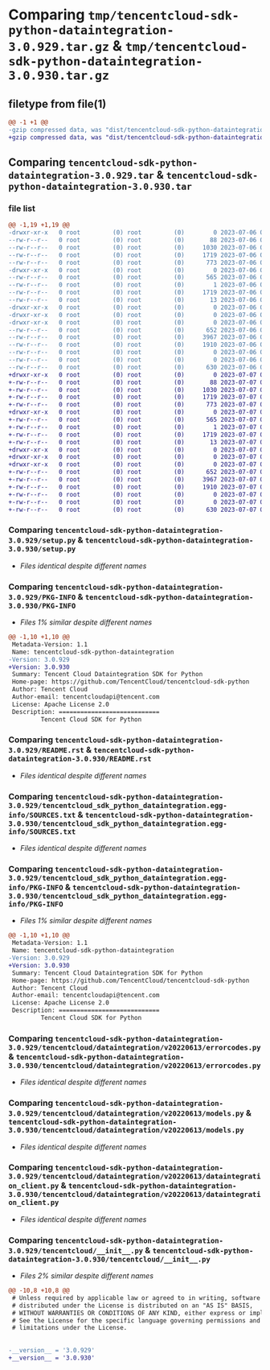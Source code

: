 # Comparing `tmp/tencentcloud-sdk-python-dataintegration-3.0.929.tar.gz` & `tmp/tencentcloud-sdk-python-dataintegration-3.0.930.tar.gz`

## filetype from file(1)

```diff
@@ -1 +1 @@
-gzip compressed data, was "dist/tencentcloud-sdk-python-dataintegration-3.0.929.tar", last modified: Thu Jul  6 00:24:19 2023, max compression
+gzip compressed data, was "dist/tencentcloud-sdk-python-dataintegration-3.0.930.tar", last modified: Fri Jul  7 00:21:58 2023, max compression
```

## Comparing `tencentcloud-sdk-python-dataintegration-3.0.929.tar` & `tencentcloud-sdk-python-dataintegration-3.0.930.tar`

### file list

```diff
@@ -1,19 +1,19 @@
-drwxr-xr-x   0 root         (0) root         (0)        0 2023-07-06 00:24:19.000000 tencentcloud-sdk-python-dataintegration-3.0.929/
--rw-r--r--   0 root         (0) root         (0)       88 2023-07-06 00:24:19.000000 tencentcloud-sdk-python-dataintegration-3.0.929/setup.cfg
--rw-r--r--   0 root         (0) root         (0)     1030 2023-07-06 00:24:19.000000 tencentcloud-sdk-python-dataintegration-3.0.929/setup.py
--rw-r--r--   0 root         (0) root         (0)     1719 2023-07-06 00:24:19.000000 tencentcloud-sdk-python-dataintegration-3.0.929/PKG-INFO
--rw-r--r--   0 root         (0) root         (0)      773 2023-07-06 00:24:19.000000 tencentcloud-sdk-python-dataintegration-3.0.929/README.rst
-drwxr-xr-x   0 root         (0) root         (0)        0 2023-07-06 00:24:19.000000 tencentcloud-sdk-python-dataintegration-3.0.929/tencentcloud_sdk_python_dataintegration.egg-info/
--rw-r--r--   0 root         (0) root         (0)      565 2023-07-06 00:24:19.000000 tencentcloud-sdk-python-dataintegration-3.0.929/tencentcloud_sdk_python_dataintegration.egg-info/SOURCES.txt
--rw-r--r--   0 root         (0) root         (0)        1 2023-07-06 00:24:19.000000 tencentcloud-sdk-python-dataintegration-3.0.929/tencentcloud_sdk_python_dataintegration.egg-info/dependency_links.txt
--rw-r--r--   0 root         (0) root         (0)     1719 2023-07-06 00:24:19.000000 tencentcloud-sdk-python-dataintegration-3.0.929/tencentcloud_sdk_python_dataintegration.egg-info/PKG-INFO
--rw-r--r--   0 root         (0) root         (0)       13 2023-07-06 00:24:19.000000 tencentcloud-sdk-python-dataintegration-3.0.929/tencentcloud_sdk_python_dataintegration.egg-info/top_level.txt
-drwxr-xr-x   0 root         (0) root         (0)        0 2023-07-06 00:24:19.000000 tencentcloud-sdk-python-dataintegration-3.0.929/tencentcloud/
-drwxr-xr-x   0 root         (0) root         (0)        0 2023-07-06 00:24:19.000000 tencentcloud-sdk-python-dataintegration-3.0.929/tencentcloud/dataintegration/
-drwxr-xr-x   0 root         (0) root         (0)        0 2023-07-06 00:24:19.000000 tencentcloud-sdk-python-dataintegration-3.0.929/tencentcloud/dataintegration/v20220613/
--rw-r--r--   0 root         (0) root         (0)      652 2023-07-06 00:24:19.000000 tencentcloud-sdk-python-dataintegration-3.0.929/tencentcloud/dataintegration/v20220613/errorcodes.py
--rw-r--r--   0 root         (0) root         (0)     3967 2023-07-06 00:24:19.000000 tencentcloud-sdk-python-dataintegration-3.0.929/tencentcloud/dataintegration/v20220613/models.py
--rw-r--r--   0 root         (0) root         (0)     1910 2023-07-06 00:24:19.000000 tencentcloud-sdk-python-dataintegration-3.0.929/tencentcloud/dataintegration/v20220613/dataintegration_client.py
--rw-r--r--   0 root         (0) root         (0)        0 2023-07-06 00:24:19.000000 tencentcloud-sdk-python-dataintegration-3.0.929/tencentcloud/dataintegration/v20220613/__init__.py
--rw-r--r--   0 root         (0) root         (0)        0 2023-07-06 00:24:19.000000 tencentcloud-sdk-python-dataintegration-3.0.929/tencentcloud/dataintegration/__init__.py
--rw-r--r--   0 root         (0) root         (0)      630 2023-07-06 00:24:19.000000 tencentcloud-sdk-python-dataintegration-3.0.929/tencentcloud/__init__.py
+drwxr-xr-x   0 root         (0) root         (0)        0 2023-07-07 00:21:58.000000 tencentcloud-sdk-python-dataintegration-3.0.930/
+-rw-r--r--   0 root         (0) root         (0)       88 2023-07-07 00:21:58.000000 tencentcloud-sdk-python-dataintegration-3.0.930/setup.cfg
+-rw-r--r--   0 root         (0) root         (0)     1030 2023-07-07 00:21:58.000000 tencentcloud-sdk-python-dataintegration-3.0.930/setup.py
+-rw-r--r--   0 root         (0) root         (0)     1719 2023-07-07 00:21:58.000000 tencentcloud-sdk-python-dataintegration-3.0.930/PKG-INFO
+-rw-r--r--   0 root         (0) root         (0)      773 2023-07-07 00:21:58.000000 tencentcloud-sdk-python-dataintegration-3.0.930/README.rst
+drwxr-xr-x   0 root         (0) root         (0)        0 2023-07-07 00:21:58.000000 tencentcloud-sdk-python-dataintegration-3.0.930/tencentcloud_sdk_python_dataintegration.egg-info/
+-rw-r--r--   0 root         (0) root         (0)      565 2023-07-07 00:21:58.000000 tencentcloud-sdk-python-dataintegration-3.0.930/tencentcloud_sdk_python_dataintegration.egg-info/SOURCES.txt
+-rw-r--r--   0 root         (0) root         (0)        1 2023-07-07 00:21:58.000000 tencentcloud-sdk-python-dataintegration-3.0.930/tencentcloud_sdk_python_dataintegration.egg-info/dependency_links.txt
+-rw-r--r--   0 root         (0) root         (0)     1719 2023-07-07 00:21:58.000000 tencentcloud-sdk-python-dataintegration-3.0.930/tencentcloud_sdk_python_dataintegration.egg-info/PKG-INFO
+-rw-r--r--   0 root         (0) root         (0)       13 2023-07-07 00:21:58.000000 tencentcloud-sdk-python-dataintegration-3.0.930/tencentcloud_sdk_python_dataintegration.egg-info/top_level.txt
+drwxr-xr-x   0 root         (0) root         (0)        0 2023-07-07 00:21:58.000000 tencentcloud-sdk-python-dataintegration-3.0.930/tencentcloud/
+drwxr-xr-x   0 root         (0) root         (0)        0 2023-07-07 00:21:58.000000 tencentcloud-sdk-python-dataintegration-3.0.930/tencentcloud/dataintegration/
+drwxr-xr-x   0 root         (0) root         (0)        0 2023-07-07 00:21:58.000000 tencentcloud-sdk-python-dataintegration-3.0.930/tencentcloud/dataintegration/v20220613/
+-rw-r--r--   0 root         (0) root         (0)      652 2023-07-07 00:21:58.000000 tencentcloud-sdk-python-dataintegration-3.0.930/tencentcloud/dataintegration/v20220613/errorcodes.py
+-rw-r--r--   0 root         (0) root         (0)     3967 2023-07-07 00:21:58.000000 tencentcloud-sdk-python-dataintegration-3.0.930/tencentcloud/dataintegration/v20220613/models.py
+-rw-r--r--   0 root         (0) root         (0)     1910 2023-07-07 00:21:58.000000 tencentcloud-sdk-python-dataintegration-3.0.930/tencentcloud/dataintegration/v20220613/dataintegration_client.py
+-rw-r--r--   0 root         (0) root         (0)        0 2023-07-07 00:21:58.000000 tencentcloud-sdk-python-dataintegration-3.0.930/tencentcloud/dataintegration/v20220613/__init__.py
+-rw-r--r--   0 root         (0) root         (0)        0 2023-07-07 00:21:58.000000 tencentcloud-sdk-python-dataintegration-3.0.930/tencentcloud/dataintegration/__init__.py
+-rw-r--r--   0 root         (0) root         (0)      630 2023-07-07 00:21:58.000000 tencentcloud-sdk-python-dataintegration-3.0.930/tencentcloud/__init__.py
```

### Comparing `tencentcloud-sdk-python-dataintegration-3.0.929/setup.py` & `tencentcloud-sdk-python-dataintegration-3.0.930/setup.py`

 * *Files identical despite different names*

### Comparing `tencentcloud-sdk-python-dataintegration-3.0.929/PKG-INFO` & `tencentcloud-sdk-python-dataintegration-3.0.930/PKG-INFO`

 * *Files 1% similar despite different names*

```diff
@@ -1,10 +1,10 @@
 Metadata-Version: 1.1
 Name: tencentcloud-sdk-python-dataintegration
-Version: 3.0.929
+Version: 3.0.930
 Summary: Tencent Cloud Dataintegration SDK for Python
 Home-page: https://github.com/TencentCloud/tencentcloud-sdk-python
 Author: Tencent Cloud
 Author-email: tencentcloudapi@tencent.com
 License: Apache License 2.0
 Description: ============================
         Tencent Cloud SDK for Python
```

### Comparing `tencentcloud-sdk-python-dataintegration-3.0.929/README.rst` & `tencentcloud-sdk-python-dataintegration-3.0.930/README.rst`

 * *Files identical despite different names*

### Comparing `tencentcloud-sdk-python-dataintegration-3.0.929/tencentcloud_sdk_python_dataintegration.egg-info/SOURCES.txt` & `tencentcloud-sdk-python-dataintegration-3.0.930/tencentcloud_sdk_python_dataintegration.egg-info/SOURCES.txt`

 * *Files identical despite different names*

### Comparing `tencentcloud-sdk-python-dataintegration-3.0.929/tencentcloud_sdk_python_dataintegration.egg-info/PKG-INFO` & `tencentcloud-sdk-python-dataintegration-3.0.930/tencentcloud_sdk_python_dataintegration.egg-info/PKG-INFO`

 * *Files 1% similar despite different names*

```diff
@@ -1,10 +1,10 @@
 Metadata-Version: 1.1
 Name: tencentcloud-sdk-python-dataintegration
-Version: 3.0.929
+Version: 3.0.930
 Summary: Tencent Cloud Dataintegration SDK for Python
 Home-page: https://github.com/TencentCloud/tencentcloud-sdk-python
 Author: Tencent Cloud
 Author-email: tencentcloudapi@tencent.com
 License: Apache License 2.0
 Description: ============================
         Tencent Cloud SDK for Python
```

### Comparing `tencentcloud-sdk-python-dataintegration-3.0.929/tencentcloud/dataintegration/v20220613/errorcodes.py` & `tencentcloud-sdk-python-dataintegration-3.0.930/tencentcloud/dataintegration/v20220613/errorcodes.py`

 * *Files identical despite different names*

### Comparing `tencentcloud-sdk-python-dataintegration-3.0.929/tencentcloud/dataintegration/v20220613/models.py` & `tencentcloud-sdk-python-dataintegration-3.0.930/tencentcloud/dataintegration/v20220613/models.py`

 * *Files identical despite different names*

### Comparing `tencentcloud-sdk-python-dataintegration-3.0.929/tencentcloud/dataintegration/v20220613/dataintegration_client.py` & `tencentcloud-sdk-python-dataintegration-3.0.930/tencentcloud/dataintegration/v20220613/dataintegration_client.py`

 * *Files identical despite different names*

### Comparing `tencentcloud-sdk-python-dataintegration-3.0.929/tencentcloud/__init__.py` & `tencentcloud-sdk-python-dataintegration-3.0.930/tencentcloud/__init__.py`

 * *Files 2% similar despite different names*

```diff
@@ -10,8 +10,8 @@
 # Unless required by applicable law or agreed to in writing, software
 # distributed under the License is distributed on an "AS IS" BASIS,
 # WITHOUT WARRANTIES OR CONDITIONS OF ANY KIND, either express or implied.
 # See the License for the specific language governing permissions and
 # limitations under the License.
 
 
-__version__ = '3.0.929'
+__version__ = '3.0.930'
```

